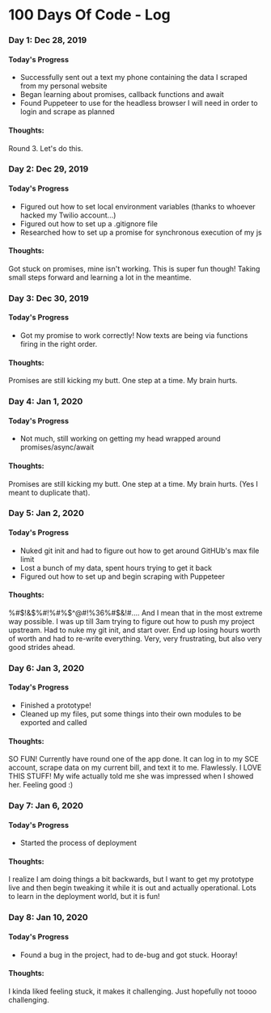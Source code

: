 # 100 Days Of Code - Log

### Day 1: Dec 28, 2019

#### Today's Progress
- Successfully sent out a text my phone containing the data I scraped from my personal website
- Began learning about promises, callback functions and await
- Found Puppeteer to use for the headless browser I will need in order to login and scrape as planned


#### Thoughts:
Round 3. Let's do this.

### Day 2: Dec 29, 2019

#### Today's Progress
- Figured out how to set local environment variables (thanks to whoever hacked my Twilio account...)
- Figured out how to set up a .gitignore file
- Researched how to set up a promise for synchronous execution of my js


#### Thoughts:
Got stuck on promises, mine isn't working. This is super fun though! Taking small steps forward and learning a lot in the meantime.

### Day 3: Dec 30, 2019

#### Today's Progress
- Got my promise to work correctly! Now texts are being via functions firing in the right order.

#### Thoughts:
Promises are still kicking my butt. One step at a time. My brain hurts.

### Day 4: Jan 1, 2020

#### Today's Progress
- Not much, still working on getting my head wrapped around promises/async/await

#### Thoughts:
Promises are still kicking my butt. One step at a time. My brain hurts. (Yes I meant to duplicate that).

### Day 5: Jan 2, 2020

#### Today's Progress
- Nuked git init and had to figure out how to get around GitHUb's max file limit
- Lost a bunch of my data, spent hours trying to get it back
- Figured out how to set up and begin scraping with Puppeteer

#### Thoughts:
%#$!&$%#$!$%#%$^@#!%36%#$&!#.... And I mean that in the most extreme way possible. I was up till 3am trying to figure out how to push my project upstream.
Had to nuke my git init, and start over. End up losing hours worth of worth and had to re-write everything. Very, very frustrating, but also very good strides ahead.

### Day 6: Jan 3, 2020

#### Today's Progress
- Finished a prototype!
- Cleaned up my files, put some things into their own modules to be exported and called

#### Thoughts:
SO FUN! Currently have round one of the app done. It can log in to my SCE account, scrape data on my current bill, and text it to me. Flawlessly. I LOVE THIS STUFF!
My wife actually told me she was impressed when I showed her. Feeling good :)

### Day 7: Jan 6, 2020

#### Today's Progress
- Started the process of deployment

#### Thoughts:
I realize I am doing things a bit backwards, but I want to get my prototype live and then begin tweaking it while it is out and actually operational.
Lots to learn in the deployment world, but it is fun!

### Day 8: Jan 10, 2020

#### Today's Progress
- Found a bug in the project, had to de-bug and got stuck. Hooray!

#### Thoughts:
I kinda liked feeling stuck, it makes it challenging. Just hopefully not toooo challenging.